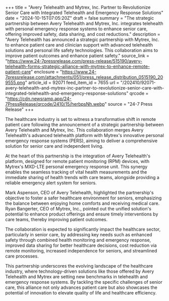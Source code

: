 +++
title = "Avery Telehealth and Mytrex, Inc. Partner to Revolutionize Senior Care with Integrated Telehealth and Emergency Response Solutions"
date = "2024-10-15T07:05:20Z"
draft = false
summary = "The strategic partnership between Avery Telehealth and Mytrex, Inc. integrates telehealth with personal emergency response systems to enhance senior care, offering improved safety, data sharing, and cost reductions."
description = "Avery Telehealth has announced a strategic partnership with Mytrex, Inc. to enhance patient care and clinician support with advanced telehealth solutions and personal life safety technologies. This collaboration aims to improve patient outcomes and enhance patient safety."
source_link = "https://www.24-7pressrelease.com/press-release/515190/avery-telehealth-forms-strategic-alliance-with-mytrex-to-enhance-remote-patient-care"
enclosure = "https://www.24-7pressrelease.com/attachments/051/press_release_distribution_0515190_209555.png"
article_id = 92071
feed_item_id = 7655
url = "/202410/92071-avery-telehealth-and-mytrex-inc-partner-to-revolutionize-senior-care-with-integrated-telehealth-and-emergency-response-solutions"
qrcode = "https://cdn.newsramp.app/24-7PressRelease/qrcode/2410/15/herbpsNh.webp"
source = "24-7 Press Release"
+++

<p>The healthcare industry is set to witness a transformative shift in remote patient care following the announcement of a strategic partnership between Avery Telehealth and Mytrex, Inc. This collaboration merges Avery Telehealth's advanced telehealth platform with Mytrex's innovative personal emergency response systems (PERS), aiming to deliver a comprehensive solution for senior care and independent living.</p><p>At the heart of this partnership is the integration of Avery Telehealth's platform, designed for remote patient monitoring (RPM) devices, with Mytrex's MXD-LTE personal emergency response unit. This synergy enables the seamless tracking of vital health measurements and the immediate sharing of health trends with care teams, alongside providing a reliable emergency alert system for seniors.</p><p>Mark Aspenson, CEO of Avery Telehealth, highlighted the partnership's objective to foster a safer healthcare environment for seniors, emphasizing the balance between enjoying home comforts and receiving medical care. Ryan Bangerter, CEO of Mytrex, Inc., pointed out the unified solution's potential to enhance product offerings and ensure timely interventions by care teams, thereby improving patient outcomes.</p><p>The collaboration is expected to significantly impact the healthcare sector, particularly in senior care, by addressing key needs such as enhanced safety through combined health monitoring and emergency response, improved data sharing for better healthcare decisions, cost reduction via remote monitoring, increased independence for seniors, and streamlined care processes.</p><p>This partnership underscores the evolving landscape of the healthcare industry, where technology-driven solutions like those offered by Avery Telehealth and Mytrex are setting new benchmarks in telehealth and emergency response systems. By tackling the specific challenges of senior care, this alliance not only advances patient care but also showcases the potential of innovation to elevate quality of life and healthcare efficiency.</p>